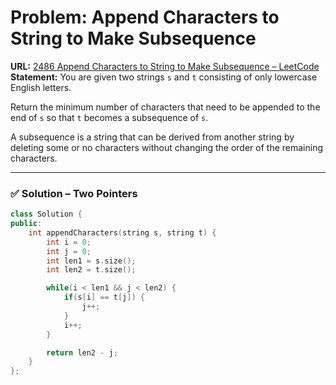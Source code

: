 # Problem: Append Characters to String to Make Subsequence  

**URL:** [2486 Append Characters to String to Make Subsequence – LeetCode](https://leetcode.com/problems/append-characters-to-string-to-make-subsequence/)  
**Statement:** You are given two strings `s` and `t` consisting of only lowercase English letters.  

Return the minimum number of characters that need to be appended to the end of `s` so that `t` becomes a subsequence of `s`.  

A subsequence is a string that can be derived from another string by deleting some or no characters without changing the order of the remaining characters.  

---
### ✅ Solution – Two Pointers  
```cpp
class Solution {
public:
    int appendCharacters(string s, string t) {
        int i = 0;
        int j = 0;
        int len1 = s.size(); 
        int len2 = t.size();

        while(i < len1 && j < len2) {
            if(s[i] == t[j]) {
                j++;
            }
            i++;
        }

        return len2 - j;
    }
};
```